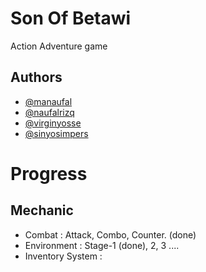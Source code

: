 
# Son Of Betawi

Action Adventure game


## Authors

- [@manaufal](https://www.github.com/manaufal)
- [@naufalrizq](https://www.github.com/naufalrizq)
- [@virginyosse](https://www.github.com/virginyosse)
- [@sinyosimpers](https://www.github.com/sinyosimpers12)


# Progress
## Mechanic
- Combat : Attack, Combo, Counter. (done)
- Environment : Stage-1 (done), 2, 3 ....
- Inventory System : 

